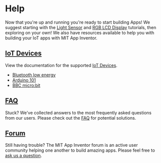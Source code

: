 # Help

Now that you're up and running you're ready to start building Apps! We suggest starting with the
<a href="/assets/howtos/MIT_App_Inventor_IoT_Light_Sensor.pdf" target="_blank">Light Sensor</a>
and <a href="/assets/howtos/MIT_App_Inventor_IoT_RgbLcd.pdf" target="_blank">RGB LCD Display</a>
tutorials, then exploring on your own! We also have resources available to help you with building your IoT apps with MIT App Inventor.

## [IoT Devices](#/devices/devicesintro)
View the documentation for the supported [IoT Devices](#/devices/devicesintro).

*   [Bluetooth low energy](#/bluetoothle/bluetoothleintro)
*   [Arduino 101](#/arduino101/arduino101intro)
*   [BBC micro:bit](#/microbit/microbitintro)

## [FAQ](#/faq/faq)
Stuck? We've collected answers to the most frequently asked questions from our users. Please check out the [FAQ](#/faq/faq) for potential solutions.

## <a href="https://groups.google.com/forum/#!forum/mitappinventortest" target="_blank">Forum</a>
Still having trouble? The MIT App Inventor forum is an active user community helping one another to build amazing apps. Please feel free to <a href="https://groups.google.com/forum/#!categories/mitappinventortest" target="_blank">ask us a question</a>.
